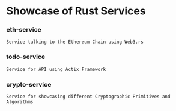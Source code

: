 # Showcase of Rust Services

### eth-service
```
Service talking to the Ethereum Chain using Web3.rs
```

### todo-service
```
Service for API using Actix Framework
```

### crypto-service
```
Service for showcasing different Cryptographic Primitives and Algorithms
```